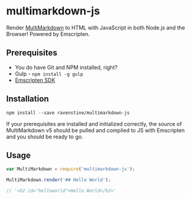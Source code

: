 multimarkdown-js
==================
Render [MultiMarkdown](https://github.com/fletcher/MultiMarkdown-5) to HTML with JavaScript in both Node.js and the Browser!  Powered by Emscripten.

## Prerequisites

- You do have Git and NPM installed, right?
- Gulp - `npm install -g gulp`
- [Emscripten SDK](https://kripken.github.io/emscripten-site/docs/getting_started/downloads.html)

## Installation

`npm install --save ravenstine/multimarkdown-js`

If your prerequisites are installed and initialized correctly, the source of MultiMarkdown v5 should be pulled and compiled to JS with Emscripten and you should be ready to go.

## Usage

```javascript
var MultiMarkdown = require('multimarkdown-js');

MultiMarkdown.render('## Hello World');

// '<h2 id="helloworld">Hello World</h2>'
```
